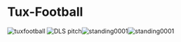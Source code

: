 

# Tux-Football
![tuxfootball](https://user-images.githubusercontent.com/87420016/132129319-0f742704-1835-4d74-8810-13e449a00372.png)
![DLS pitch](https://user-images.githubusercontent.com/87420016/132129397-3d598ed0-020a-4549-b447-fbaaf0c1a222.png)![standing0001](https://user-images.githubusercontent.com/87420016/132129455-c3ed254a-f489-4599-b585-8b101de1f418.png)![standing0001](https://user-images.githubusercontent.com/87420016/132129477-d1d5a6da-cf3c-479a-abc4-c826304d3421.png)



